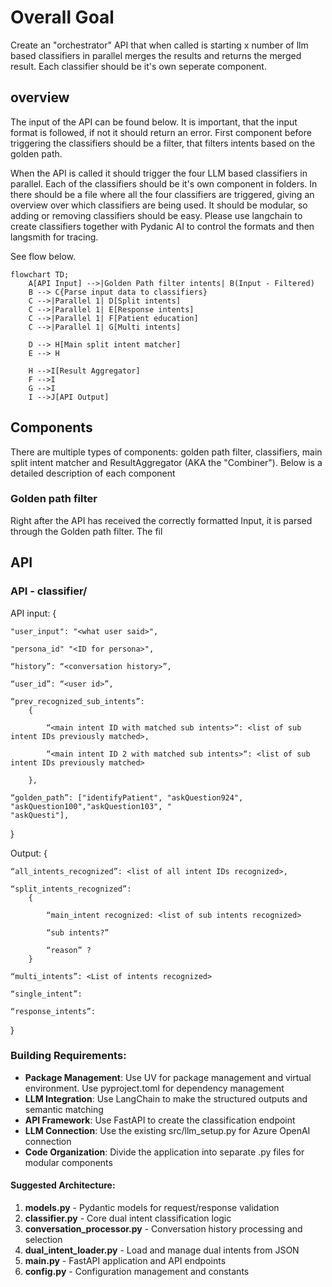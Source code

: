 # Overall Goal 
Create an "orchestrator" API that when called is starting x number of llm based classifiers in parallel merges the results and returns the merged result. Each classifier should be it's own seperate component.

## overview
The input of the API can be found below. It is important, that the input format is followed, if not it should return an error. First component before triggering the classifiers should be a filter, that filters intents based on the golden path.

When the API is called it should trigger the four LLM based classifiers in parallel. Each of the classifiers should be it's own component in folders. In there should be a file where all the four classifiers are triggered, giving an overview over which classifiers are being used. It should be modular, so adding or removing classifiers should be easy. Please use langchain to create classifiers together with Pydanic AI to control the formats and then langsmith for tracing. 

See flow below. 

```mermaid
flowchart TD;
    A[API Input] -->|Golden Path filter intents| B(Input - Filtered)
    B --> C{Parse input data to classifiers}
    C -->|Parallel 1| D[Split intents]
    C -->|Parallel 1| E[Response intents]
    C -->|Parallel 1| F[Patient education]
    C -->|Parallel 1| G[Multi intents]

    D --> H[Main split intent matcher]
    E --> H

    H -->I[Result Aggregator]
    F -->I
    G -->I  
    I -->J[API Output]
```


## Components
There are multiple types of components: golden path filter, classifiers, main split intent matcher and ResultAggregator (AKA the "Combiner"). Below is a detailed description of each component

### Golden path filter
Right after the API has received the correctly formatted Input, it is parsed through the Golden path filter. The fil


##
## API
### API - classifier/

API input:
{

    "user_input": "<what user said>",

    "persona_id" "<ID for persona>",

    “history”: “<conversation history>”,

    “user_id”: “<user id>”,

    “prev_recognized_sub_intents”: 
        {

            “<main intent ID with matched sub intents>“: <list of sub intent IDs previously matched>,

            “<main intent ID 2 with matched sub intents>“: <list of sub intent IDs previously matched>

        },

    “golden_path”: ["identifyPatient", "askQuestion924", "askQuestion100","askQuestion103", "
    "askQuesti"],
}

Output:
{

    “all_intents_recognized”: <list of all intent IDs recognized>,

    “split_intents_recognized”: 
        {

            “main_intent recognized: <list of sub intents recognized>

            “sub intents?”

            “reason” ?
        }

    “multi_intents”: <List of intents recognized>

    “single_intent”: 

    “response_intents”: 

}




### Building Requirements:
- **Package Management**: Use UV for package management and virtual environment. Use pyproject.toml for dependency management
- **LLM Integration**: Use LangChain to make the structured outputs and semantic matching
- **API Framework**: Use FastAPI to create the classification endpoint
- **LLM Connection**: Use the existing src/llm_setup.py for Azure OpenAI connection
- **Code Organization**: Divide the application into separate .py files for modular components

#### Suggested Architecture:
1. **models.py** - Pydantic models for request/response validation
2. **classifier.py** - Core dual intent classification logic
3. **conversation_processor.py** - Conversation history processing and selection
4. **dual_intent_loader.py** - Load and manage dual intents from JSON
5. **main.py** - FastAPI application and API endpoints
6. **config.py** - Configuration management and constants

